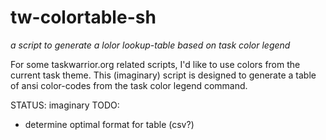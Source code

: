 # tw-colortable-sh
_a script to generate a lolor lookup-table based on task color legend_

For some taskwarrior.org related scripts, I'd like to use colors from the current task theme. This (imaginary) script is designed to generate a table of ansi color-codes from the task color legend command.

STATUS: imaginary
TODO:
- determine optimal format for table (csv?)
